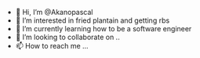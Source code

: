- 👋 Hi, I’m @Akanopascal
- 👀 I’m interested in fried plantain and getting rbs
- 🌱 I’m currently learning how to be a software engineer
- 💞️ I’m looking to collaborate on ..
- 📫 How to reach me ...

<!---
Akanopascal/Akanopascal is a ✨ special ✨ repository because its `README.md` (this file) appears on your GitHub profile.
You can click the Preview link to take a look at your changes.
--->
